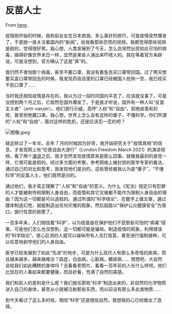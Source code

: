 # 反苗人士

From [here](https://yinwang1.substack.com/p/298).

疫情刚开始的时候，我和前女友在日本旅游。多么美好的旅行，可是疫情突然爆发了，于是她一直关注着国内的“新闻”，给我看那些恐慌的视频。我都觉得那些视频是假的，觉得很好笑。我心想，人类发展到了今天，怎么会突然出现如此可怕的病毒，搞得好像世界末日一样，显然是某些人演出来吓唬人的。我在等着官方来辟谣，可是没想到，官方确认了这是“真”的。

我仍然不害怕那个病毒，甚至不戴口罩，我没有着急去买口罩带回国。过了两天想要买盒口罩带回去的时候，我发现药妆店里的口罩已经被国人抢购一空，我已经买不到口罩了……

当时我还相信疫情是存在的，我以为过一段时间国内平息了，应该就没事了。可是没想到两个月之后，它居然在国外爆发了。于是我才听说，国外有一种人叫“反苗主义者”（anti-vaxxer）。他们游行示威，高呼“人权”和“自由”，拒绝疫苗和封控，甚至拒绝戴口罩。我心想，世界上怎么会有这样的傻子，不懂科学。你们所谓的“人权”和“自由”，面对这样的危机，还是应该忍一忍的吧？

![](https://substackcdn.com/image/fetch/w_1456,c_limit,f_auto,q_auto:good,fl_progressive:steep/https%3A%2F%2Fbucketeer-e05bbc84-baa3-437e-9518-adb32be77984.s3.amazonaws.com%2Fpublic%2Fimages%2F6ee9330a-216e-41c5-9d71-2e6131499e6f_1200x630.jpeg "图像.jpeg")

<span>就这样过了一年半。去年 7 月的时候因为好奇，我开始研究关于“疫情真相”的信息，才发现网上有“伦敦自由大游行”（London Freedom March 2021）的演讲视频。看了两个</span>[演讲](https://odysee.com/@WhatIsTruth_WasIstWahrheit_2:f/DR.-ANDREW-KAUFMANS-SPEECH-AT-LONDON-FREEDOM-PROTEST-JULY-24TH,-2021:2)<span>之后，我才忽然发现疫情原来是那么回事。就像我最初的直觉一样，它很可能是假的。经过多方面的考察，参考网络上被封禁的医学专家的看法，通过自己的对比和思考，我发现他们是对的。这些曾经被我认为是“傻子”，“不懂科学”的反苗人士，他们居然是对的。</span>

通过他们，我才真正理解了“人权”和“自由”的意义。为什么《宪法》规定只有犯罪的人才能被剥夺和限制人身自由，而疫情和其它灾难都不能作为限制人身自由的理由？因为这一切都是可以造假的。通过所谓的“科学结论”，在数字上做文章，通过媒体制造幻觉，就能制造出任何灾难的假象，然后就能以“保护公众健康安全”为借口，施行任意的政策了。

一百多年来，人们相信着“科学”，以为疫苗是在保护他们不受那些可怕的“病毒”侵害。可是他们怎么也没想到，这一切都可能是骗局。制造疫情的假象，利用错误的“科学结论”，居心叵测的人就可以操纵所有人去打疫苗，甚至进行强制接种，可以任意地剥夺他们的人身自由。

医学已经发展到了如此“先进”的地步，可是为什么现代人有那么多奇怪的疾病，而且越来越多，越来越难治？癌症，白血病，心脏病，糖尿病…… 想想吧，大自然会给我们如此糟糕的身体吗？去看看老照片，看看一百年前的人长什么样吧。他们比现在的人看起来都要健康，而且好看，充满了自然的美感。

我们和前人的差别是什么呢？我们放任那些“科学”制造出来的，非自然的化学物质进入自己的身体，甚至从小就被注射那些东西，而以前没有那么多此类物质……

到今天看过了这么多的戏，相信“科学”还是相信自然，我想我的心已经做出了选择。
